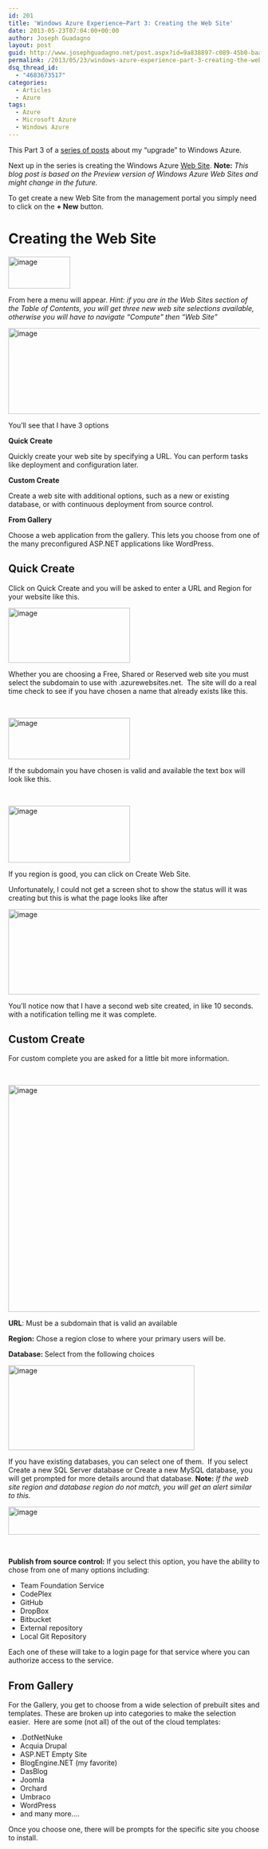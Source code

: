 ```yaml
---
id: 201
title: 'Windows Azure Experience–Part 3: Creating the Web Site'
date: 2013-05-23T07:04:00+00:00
author: Joseph Guadagno
layout: post
guid: http://www.josephguadagno.net/post.aspx?id=9a838897-c089-45b0-baa2-1a16a4ae028b
permalink: /2013/05/23/windows-azure-experience-part-3-creating-the-web-site/
dsq_thread_id:
  - "4683673517"
categories:
  - Articles
  - Azure
tags:
  - Azure
  - Microsoft Azure
  - Windows Azure
---
```

This Part 3 of a <a href="http://1222-7915.el-alt.com/post/2013/05/20/The-Windows-Azure-Experience">series of posts</a> about my “upgrade” to Windows Azure.

Next up in the series is creating the Windows Azure <a href="http://www.windowsazure.com/en-us/manage/services/web-sites/" target="_blank">Web Site</a>. <strong>Note:</strong> <em>This blog post is based on the Preview version of Windows Azure Web Sites and might change in the future.</em>

To get create a new Web Site from the management portal you simply need to click on the <strong>+ New</strong> button.
<h1>Creating the Web Site</h1>
<a href="http://1222-7915.el-alt.com/wp-content/uploads/2015/03/image_12.png"><img style="background-image: none; padding-top: 0px; padding-left: 0px; margin: 0px; display: inline; padding-right: 0px; border: 0px;" title="image" src="http://1222-7915.el-alt.com/wp-content/uploads/2015/03/image_thumb_11.png" alt="image" width="124" height="64" border="0" /></a>

From here a menu will appear. <em>Hint: if you are in the Web Sites section of the Table of Contents, you will get three new web site selections available, otherwise you will have to navigate “Compute" then “Web Site”</em>

<a href="http://1222-7915.el-alt.com/wp-content/uploads/2015/03/image_13.png"><img style="background-image: none; padding-top: 0px; padding-left: 0px; margin: 0px 10px 0px 0px; display: inline; padding-right: 0px; border: 0px;" title="image" src="http://1222-7915.el-alt.com/wp-content/uploads/2015/03/image_thumb_12.png" alt="image" width="645" height="172" border="0" /></a>

You’ll see that I have 3 options

<strong>Quick Create</strong>

Quickly create your web site by specifying a URL. You can perform tasks like deployment and configuration later.

<strong>Custom Create</strong>

Create a web site with additional options, such as a new or existing database, or with continuous deployment from source control.

<strong>From Gallery</strong>

Choose a web application from the gallery. This lets you choose from one of the many preconfigured ASP.NET applications like WordPress.
<h2>Quick Create</h2>
Click on Quick Create and you will be asked to enter a URL and Region for your website like this.

<a href="http://1222-7915.el-alt.com/wp-content/uploads/2015/03/image_14.png"><img style="background-image: none; padding-top: 0px; padding-left: 0px; margin: 0px; display: inline; padding-right: 0px; border: 0px;" title="image" src="http://1222-7915.el-alt.com/wp-content/uploads/2015/03/image_thumb_13.png" alt="image" width="244" height="110" border="0" /></a>

Whether you are choosing a Free, Shared or Reserved web site you must select the subdomain to use with .azurewebsites.net.  The site will do a real time check to see if you have chosen a name that already exists like this.

&nbsp;

<a href="http://1222-7915.el-alt.com/wp-content/uploads/2015/03/image_15.png"><img style="background-image: none; padding-top: 0px; padding-left: 0px; margin: 0px; display: inline; padding-right: 0px; border: 0px;" title="image" src="http://1222-7915.el-alt.com/wp-content/uploads/2015/03/image_thumb_14.png" alt="image" width="244" height="83" border="0" /></a>

If the subdomain you have chosen is valid and available the text box will look like this.

&nbsp;

<a href="http://1222-7915.el-alt.com/wp-content/uploads/2015/03/image_16.png"><img style="background-image: none; padding-top: 0px; padding-left: 0px; margin: 0px; display: inline; padding-right: 0px; border: 0px;" title="image" src="http://1222-7915.el-alt.com/wp-content/uploads/2015/03/image_thumb_15.png" alt="image" width="244" height="114" border="0" /></a>

If you region is good, you can click on Create Web Site.

Unfortunately, I could not get a screen shot to show the status will it was creating but this is what the page looks like after

<a href="http://1222-7915.el-alt.com/wp-content/uploads/2015/03/image_17.png"><img style="background-image: none; padding-top: 0px; padding-left: 0px; margin: 0px 10px 0px 0px; display: inline; padding-right: 0px; border: 0px;" title="image" src="http://1222-7915.el-alt.com/wp-content/uploads/2015/03/image_thumb_16.png" alt="image" width="651" height="171" border="0" /></a>

You’ll notice now that I have a second web site created, in like 10 seconds. with a notification telling me it was complete.
<h2>Custom Create</h2>
For custom complete you are asked for a little bit more information.

&nbsp;

<a href="http://1222-7915.el-alt.com/wp-content/uploads/2015/03/image_18.png"><img style="background-image: none; padding-top: 0px; padding-left: 0px; margin: 0px 10px 0px 0px; display: inline; padding-right: 0px; border: 0px;" title="image" src="http://1222-7915.el-alt.com/wp-content/uploads/2015/03/image_thumb_17.png" alt="image" width="654" height="454" border="0" /></a>

<strong>URL</strong>: Must be a subdomain that is valid an available

<strong>Region:</strong> Chose a region close to where your primary users will be.

<strong>Database: </strong>Select from the following choices

<a href="http://1222-7915.el-alt.com/wp-content/uploads/2015/03/image_19.png"><img style="background-image: none; padding-top: 0px; padding-left: 0px; margin: 0px 10px 0px 0px; display: inline; padding-right: 0px; border: 0px;" title="image" src="http://1222-7915.el-alt.com/wp-content/uploads/2015/03/image_thumb_18.png" alt="image" width="373" height="170" border="0" /></a>

If you have existing databases, you can select one of them.  If you select Create a new SQL Server database or Create a new MySQL database, you will get prompted for more details around that database. <strong>Note:</strong> <em>If the web site region and database region do not match, you will get an alert similar to this.</em>

<a href="http://1222-7915.el-alt.com/wp-content/uploads/2015/03/image_20.png"><img style="background-image: none; padding-top: 0px; padding-left: 0px; margin: 0px 10px 0px 0px; display: inline; padding-right: 0px; border: 0px;" title="image" src="http://1222-7915.el-alt.com/wp-content/uploads/2015/03/image_thumb_19.png" alt="image" width="661" height="56" border="0" /></a>

&nbsp;

<strong>Publish from source control:</strong> If you select this option, you have the ability to chose from one of many options including:
<ul>
	<li>Team Foundation Service</li>
	<li>CodePlex</li>
	<li>GitHub</li>
	<li>DropBox</li>
	<li>Bitbucket</li>
	<li>External repository</li>
	<li>Local Git Repository</li>
</ul>
Each one of these will take to a login page for that service where you can authorize access to the service.
<h2>From Gallery</h2>
For the Gallery, you get to choose from a wide selection of prebuilt sites and templates. These are broken up into categories to make the selection easier.  Here are some (not all) of the out of the cloud templates:
<ul>
	<li>.DotNetNuke</li>
	<li>Acquia Drupal</li>
	<li>ASP.NET Empty Site</li>
	<li>BlogEngine.NET (my favorite)</li>
	<li>DasBlog</li>
	<li>Joomla</li>
	<li>Orchard</li>
	<li>Umbraco</li>
	<li>WordPress</li>
	<li>and many more….</li>
</ul>
Once you choose one, there will be prompts for the specific site you choose to install.